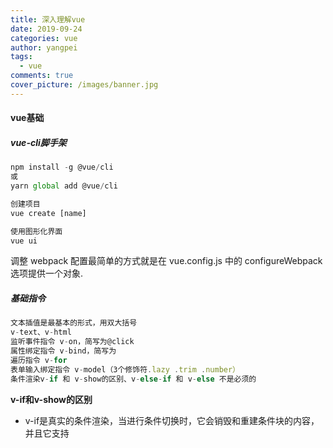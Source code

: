 ```yaml
---
title: 深入理解vue
date: 2019-09-24
categories: vue
author: yangpei
tags:
  - vue
comments: true
cover_picture: /images/banner.jpg
---
```


#### vue基础
##### vue-cli脚手架

```javascript
npm install -g @vue/cli
或
yarn global add @vue/cli

创建项目
vue create [name]

使用图形化界面
vue ui
```
调整 webpack 配置最简单的方式就是在 vue.config.js 中的 configureWebpack 选项提供一个对象.
##### 基础指令
```javascript
文本插值是最基本的形式，用双大括号
v-text、v-html
监听事件指令 v-on，简写为@click
属性绑定指令 v-bind，简写为
遍历指令 v-for
表单输入绑定指令 v-model（3个修饰符.lazy .trim .number）
条件渲染v-if 和 v-show的区别、v-else-if 和 v-else 不是必须的
```
**v-if和v-show的区别**
- v-if是真实的条件渲染，当进行条件切换时，它会销毁和重建条件块的内容，并且它支持<template>语法；
- v-show的条件切换时基于css的display属性，所以不会销毁和重建条件块的内容；
- 当你频繁需要切换条件时，推荐使用v-show；否则使用v-if；

##### class绑定

```javascript
// 1.对象语法
v-bind:class="{ active: isActive, 'text-danger': hasError }
data: {  
isActive: true,
  hasError: false
}
// 2.数组语法
<div v-bind:class="[activeClass, errorClass]"></div>
<div v-bind:class="[{ active: isActive }, errorClass]"></div>
<div v-bind:class="[isActive ? activeClass : '', errorClass]"></div>
// 3.Style绑定
v-bind:style="{ color: activeColor, fontSize: fontSize + 'px' }"

```

##### 事件修饰符

```javascript
vue还为v-on提供了事件修饰符
  .stop 阻止事件继续传播
  .prevent 提交的事件不再阻止页面
  .capture 添加事件监听器时使用事件捕获模式
  .self 只当在event.target是当前元素自身时触发处理函数
  .once 点击事件将只触发一次
  .passive 滚动事件的默认行为将会立即触发

1   <div v-on:click.prevent="greet">1</div>//等价于event.preventDefault()
2   <div v-on:click.stop="greet">2</div>//等价于event.stopPropagation()
3   <div v-on:click.capture="greet">3</div>//等价于事件回调函数采用捕获阶段监听事件
4   <div v-on:click.self="greet">4</div>//等价于event.target

```
##### nextTick
在下次 DOM 更新循环结束之后执行延迟回调。在修改数据之后立即使用这个方法，获取更新后的 DOM。
需要注意的是，在 created 和 mounted 阶段，如果需要操作渲染后的试图，也要使用 nextTick 方法。
![nextTick.png](https://i.loli.net/2019/09/26/oZsLnaCRl3qQJkM.png)
```javascript
// 这样可以，nextTick里面的代码会在DOM更新后执行
Vue.nextTick(function(){
    console.log(vm.$el.textContent) //可以得到'changed'
})

// 注意 mounted 不会承诺所有的子组件也都一起被挂载。如果你希望等到整个视图都渲染完毕，可以用 vm.$nextTick 替换掉 mounted
mounted: function () {
  this.$nextTick(function () {
    // Code that will run only after the
    // entire view has been rendered
  })
}

```
##### vue-router
[Vue2.0之vue-router](http://www.imooc.com/article/70052)

[vue-router 60分钟快速入门](https://www.cnblogs.com/keepfool/p/5690366.html)

安装vue-router

几种实现方式动态路由匹配、嵌套路由、编程式路由、命名路由
命名视图、重定向与别名、路由组件传参

**导航护卫**

**全局前置守卫**当一个导航触发时，全局前置守卫按照创建顺序调用。守卫是异步解析执行，此时导航在所有守卫 resolve 完之前一直处于 等待中。

**全局解析守卫**这和 router.beforeEach 类似，区别是在导航被确认之前，同时在所有组件内守卫和异步路由组件被解析之后，解析守卫就被调用。

**全局后置钩子**
transition 可以定义路由过渡动画

##### vuex
`npm install vuex –save`

1. **state**：定义全局状态属性
this.$store.state.showFooter
2. **getters**：和vue计算属性computed一样，来实时监听state值的变化(最新状态)，并把它也仍进Vuex.Store里面
3. **mutations**：具体的用法就是给里面的方法传入参数state或额外的参数,然后利用vue的双向数据驱动进行值的改变，同样的定义好之后也把这个mutations扔进Vuex.Store里面
this.$store.commit('show')
4. **actions**：通常用于异步操作或是mutations的封装，可以包含任意异步操作，这里面的方法是用来异步触发mutations里面的方法，actions里面自定义的函数接收一个context参数和要变化的形参，context与store实例具有相同的方法和属性，所以它可以执行context.commit(' '),然后也不要忘了把它也扔进Vuex.Store里面
this.$store.dispatch('showFooter')

举个栗子：
```javascript
import Vue from 'vue';
import Vuex from 'vuex';
Vue.use(Vuex);
 const state={   //要设置的全局访问的state对象
     showFooter: true,
     changableNum:0
     //要设置的初始属性值
   };
const getters = {   //实时监听state值的变化(最新状态)
    isShow(state) {  //承载变化的showFooter的值
       return state.showFooter
    },
    getChangedNum(){  //承载变化的changebleNum的值
       return state.changableNum
    }
};
const mutations = {
    show(state) {   //自定义改变state初始值的方法，这里面的参数除了state之外还可以再传额外的参数(变量或对象);
        state.showFooter = true;
    },
    hide(state) {  //同上
        state.showFooter = false;
    },
    newNum(state,sum){ //同上，这里面的参数除了state之外还传了需要增加的值sum
       state.changableNum+=sum;
    }
};
 const actions = {
    hideFooter(context) {  //自定义触发mutations里函数的方法，context与store 实例具有相同方法和属性
        context.commit('hide');
    },
    showFooter(context) {  //同上注释
        context.commit('show');
    },
    getNewNum(context,num){   //同上注释，num为要变化的形参
        context.commit('newNum',num)
     }
};
  const store = new Vuex.Store({
       state,
       getters,
       mutations,
       actions
});
export default store;

```
modules 模块化 以及 组件中引入 mapGetters、mapActions 和 mapStates的使用
```javascript
import {mapState,mapGetters,mapActions} from 'vuex';
computed:{
    	...mapState({  //这里的...是超引用，ES6的语法，意思是state里有多少属性值我可以在这里放多少属性值
         isShow:state=>state.footerStatus.showFooter //注意这些与上面的区别就是state.footerStatus,
      }),
...mapActions('collection',[ //collection是指modules文件夹下的collection.js
          'invokePushItems'  //collection.js文件中的actions里的方法，在上面的@click中执行并传入实参
      ])，
...mapGetters('collection',{ //用mapGetters来获取collection.js里面的getters
            arrList:'renderCollects'
      })
}
```

##### vue生命周期
vue生命周期:Vue 实例从创建到销毁的过程，就是生命周期。从开始创建、初始化数据、编译模板、挂载Dom→渲染、更新→渲染、销毁等一系列过程，称之为 Vue 的生命周期。它的生命周期中有多个事件钩子，让我们在控制整个Vue实例的过程时更容易形成好的逻辑。

总共分为 8 个阶段beforeCreate（创建前） created（创建后） beforeMount（载入前） mounted（载入后） beforeUpdate（更新前）, updated（更新后） beforeDestroy（销毁前） destroyed（销毁后）。
- 创建前/后：在 beforeCreate 阶段，vue 实例的挂载元素 el 还没有。
- 载入前/后：在 beforeMount 阶段，vue 实例的$el 和 data 都初始化了，但还是挂载之前为虚拟的 dom 节点，data.message 还未替换。在 mounted 阶段，vue 实例挂载完成，data.message 成功渲染。
- 更新前/后：当 data 变化时，会触发 beforeUpdate 和 updated 方法。
- 销毁前/后：在执行 destroy 方法后，对 data 的改变不会再触发周期函数，说明此时 vue 实例已经解除了事件监听以及和 dom 的绑定，但是 dom 结构依然存在。
- 另外还有 keep-alive 独有的生命周期，分别为 activated 和 deactivated 。用 keep-alive 包裹的组件在切换时不会进行销毁，而是缓存到内存中并执行 deactivated 钩子函数，命中缓存渲染后会执行 activated钩子函数。

**应用场景？**

- beforeCreate 可以在此时加一些loading效果，在created时进行移除
- created 需要异步请求数据的方法可以在此时执行，完成数据的初始化
- mounted 当需要操作dom的时候执行，可以配合$.nextTick 使用进行单一事件对数据的更新后更新dom
- updated 当数据更新需要做统一业务处理的时候使用

##### vue调试方法
1. [在 VS Code 中调试](https://cn.vuejs.org/v2/cookbook/debugging-in-vscode.html)

vscode安装Debugger for Chrome。在vue.config.js中设置source-map：

```javascript
module.exports = {
  configureWebpack: {
    devtool: 'source-map'
  }
}
```
点击“调试”>“添加配置”，生成launch.json，注意url的端口要与项目运行的端口一致，点击“开始调试”即可。

```javascript
{
  "version": "0.2.0",
  "configurations": [{
    "type": "chrome",
    "request": "launch",
    "name": "vuejs: chrome",
    "url": "http://localhost:8081",
    "webRoot": "${workspaceFolder}/src",
    "breakOnLoad": true,
    "sourceMapPathOverrides": {
      "webpack:///./src/*": "${webRoot}/*"
    }
  }]
}
```

2. [Vue DevTools](https://cn.vuejs.org/v2/cookbook/debugging-in-vscode.html#Vue-Devtools)

直接在chrome中下载此插件即可。


**对于Vue-cli创建的工程化项目，哪些方式可以调试应用？**
- 使用vue官方推荐的devTools进行调试（官方推荐的dev-Tools是最方便去查看vue的状态管理、vue变量的工具）
- 在webpack配置代码中打开source-map，插入debugger，使用chrome的调试窗口（但是要注意这种方式，不方便查看vuex的状态变化，vuex的commit事件无法监听）
- 使用alert, console.log，JSON.stringfy打印相关的日志（这个是最大众，最简单，也是最普通的一种方式了）

#### vue原理
##### 组件化思想
**组件化**是将页面的功能模块进行拆分、封装，组件代码包含了组件所有的功能代码与样式。
**组件化的作用**是复用、高可维护性。
组件化不局限于前端代码，而是一种设计思想。

##### vue响应式原理

[官方解释](https://cn.vuejs.org/v2/guide/reactivity.html)

如何追踪数据变化？

当你把一个普通的 JavaScript 对象传入 Vue 实例作为 data 选项，Vue 将遍历此对象所有的属性，并使用 Object.defineProperty 把这些属性全部转为 getter/setter。

这些 getter/setter 对用户来说是不可见的，但是在内部它们让 Vue 能够追踪依赖，在属性被访问和修改时通知变更。

以下是官方的流程图:
<img alt="vue响应式原理" src="https://i.loli.net/2019/09/26/Bi9arClmjRevOoY.jpg" width="60%"/>
由上图可知，每个组件实例都对应一个 watcher 实例，它会在组件渲染的过程中把“接触”过的数据属性记录为依赖（借用getter实现）。之后当依赖项的 setter 触发时，会通知 watcher，从而使它关联的组件重新渲染。

##### vue双向绑定原理
vue实现数据双向绑定主要是：采用**数据劫持结合发布者-订阅者模式**的方式，通过 **Object.defineProperty（）** 来劫持各个属性的setter，getter，在数据变动时发布消息给订阅者，触发相应监听回调。

当把一个普通 Javascript 对象传给 Vue 实例来作为它的 data 选项时，Vue 将遍历它的属性，用 Object.defineProperty 将它们转为 getter/setter。用户看不到 getter/setter，但是在内部它们让 Vue 追踪依赖，在属性被访问和修改时通知变化。

vue的数据双向绑定 将MVVM作为数据绑定的入口，整合Observer，Compile和Watcher三者，通过Observer来监听自己的model的数据变化，通过Compile来解析编译模板指令（vue中是用来解析），最终利用watcher搭起observer和Compile之间的通信桥梁，达到数据变化 —>视图更新；视图交互变化（input）—>数据model变更双向绑定效果。
<img alt="vue双向绑定" src="https://i.loli.net/2019/09/26/jaxvf63mpghXLR5.png" width="60%"/>
<img alt="vue双向绑定" src="https://i.loli.net/2019/09/26/WSqI6amD3BVx5G8.png" width="60%"/>
veu2.0使用Object.defineProperty存在一些缺陷，vue3.0改为使用proxy实现双向数据绑定。

**如何正确地更新页面列表list中第2个元素？**

由于 JavaScript 的限制，Vue 不能检测以下数组的变动：
- 当你利用索引直接设置一个数组项时，例如：vm.items[indexOfItem] = newValue
- 当你修改数组的长度时，例如：vm.items.length = newLength

所以，不能采用在Vue的实例中，this.lists[1] = data，或是在数据请求的回调中，使用vm.lists[1] = data。

解决方案：
- 在数据请求的回调中，使用$set方法，Vue.$set(vm.lists, 1, data) [对应API](https://cn.vuejs.org/v2/guide/list.html#%E6%B3%A8%E6%84%8F%E4%BA%8B%E9%A1%B9)
- new一个新的数组listsNew，然后把第二个元素改成data，然后把this.lists = listsNew，赋值给数组。

#### 其他知识点
##### hash模式 和 history模式
**hash模式**：
在浏览器中符号“#”，#以及#后面的字符称之为hash，用window.location.hash读取

**特点：** hash虽然在URL中，但不被包括在HTTP请求中；用来指导浏览器动作，对服务端安全无用，hash不会重加载页面。
hash 模式下，仅 hash 符号之前的内容会被包含在请求中，如 http://www.xxx.com，因此对于后端来说，即使没有做到对路由的全覆盖，也不会返回 404 错误。

**history模式**：history采用HTML5的新特性；且提供了两个新方法：pushState（），replaceState（）可以对浏览器历史记录栈进行修改，以及popState事件的监听到状态变更。
history 模式下，前端的 URL 必须和实际向后端发起请求的 URL 一致，如 `http://www.xxx.com/items/id`。 后端如果缺少对 /items/id 的路由处理，将返回 404 错误。

**特点**：Vue-Router 官网里如此描述“不过这种模式要玩好，还需要后台配置支持……所以呢，你要在服务端增加一个覆盖所有情况的候选资源：如果 URL 匹配不到任何静态资源，则应该返回同一个 index.html 页面，这个页面就是你 app 依赖的页面。”

##### keep-alive
keep-alive是 Vue 内置的一个组件，可以使被包含的组件保留状态，或避免重新渲染。
在vue 2.1.0 版本之后，keep-alive新加入了两个属性: include(包含的组件缓存) 与 exclude(排除的组件不缓存，优先级大于include) 

##### computed 和 watch
**computed**： 是计算属性，依赖其它属性值，并且 computed 的值有缓存，只有它依赖的属性值发生改变，下一次获取 computed 的值时才会重新计算 computed 的值；

**watch**： 更多的是「观察」的作用，类似于某些数据的监听回调 ，每当监听的数据变化时都会执行回调进行后续操作；

运用场景：
- 当我们需要进行数值计算，并且依赖于其它数据时，应该使用 computed，因为可以利用 computed 的缓存特性，避免每次获取值时，都要重新计算；
- 当我们需要在数据变化时执行异步或开销较大的操作时，应该使用 watch，使用 watch 选项允许我们执行异步操作 ( 访问一个 API )，限制我们执行该操作的频率，并在我们得到最终结果前，设置中间状态。这些都是计算属性无法做到的。

##### vue项目性能优化
**（1）代码层面的优化**

- v-if 和 v-show 区分使用场景
- computed 和 watch 区分使用场景
- v-for 遍历必须为 item 添加 key，且避免同时使用 v-if
- 长列表性能优化
- 事件的销毁
- 图片资源懒加载
- 路由懒加载
- 第三方插件的按需引入
- 优化无限列表性能
- 服务端渲染 SSR or 预渲染

**（2）Webpack 层面的优化**
- Webpack 对图片进行压缩
- 减少 ES6 转为 ES5 的冗余代码
- 提取公共代码
- 模板预编译
- 提取组件的 CSS
- 优化 SourceMap
- 构建结果输出分析
- Vue 项目的编译优化

**（3）基础的 Web 技术的优化**
- 开启 gzip 压缩
- 浏览器缓存
- CDN 的使用
- 使用 Chrome Performance 查找性能瓶颈

##### vue3.0
Vue 3.0 正走在发布的路上，Vue 3.0 的目标是让 Vue 核心变得更小、更快、更强大，因此 Vue 3.0 增加以下这些新特性：

**（1）监测机制的改变**

3.0 将带来基于代理 Proxy 的 observer 实现，提供全语言覆盖的反应性跟踪。这消除了 Vue 2 当中基于 Object.defineProperty 的实现所存在的很多限制：
- 只能监测属性，不能监测对象
- 检测属性的添加和删除；
- 检测数组索引和长度的变更；
- 支持 Map、Set、WeakMap 和 WeakSet。
新的 observer 还提供了以下特性：
- 用于创建 observable 的公开 API。这为中小规模场景提供了简单轻量级的跨组件状态管理解决方案。
- 默认采用惰性观察。在 2.x 中，不管反应式数据有多大，都会在启动时被观察到。如果你的数据集很大，这可能会在应用启动时带来明显的开销。在 3.x 中，只观察用于渲染应用程序最初可见部分的数据。
- 更精确的变更通知。在 2.x 中，通过 Vue.set 强制添加新属性将导致依赖于该对象的 watcher 收到变更通知。在 3.x 中，只有依赖于特定属性的 watcher 才会收到通知。
- 不可变的 observable：我们可以创建值的“不可变”版本（即使是嵌套属性），除非系统在内部暂时将其“解禁”。这个机制可用于冻结 prop 传递或 Vuex 状态树以外的变化。
- 更好的调试功能：我们可以使用新的 renderTracked 和 renderTriggered 钩子精确地跟踪组件在什么时候以及为什么重新渲染。

**（2）模板**

模板方面没有大的变更，只改了作用域插槽，2.x 的机制导致作用域插槽变了，父组件会重新渲染，而 3.0 把作用域插槽改成了函数的方式，这样只会影响子组件的重新渲染，提升了渲染的性能。
同时，对于 render 函数的方面，vue3.0 也会进行一系列更改来方便习惯直接使用 api 来生成 vdom 。

**（3）对象式的组件声明方式**

vue2.x 中的组件是通过声明的方式传入一系列 option，和 TypeScript 的结合需要通过一些装饰器的方式来做，虽然能实现功能，但是比较麻烦。3.0 修改了组件的声明方式，改成了类式的写法，这样使得和 TypeScript 的结合变得很容易。

此外，vue 的源码也改用了 TypeScript 来写。其实当代码的功能复杂之后，必须有一个静态类型系统来做一些辅助管理。现在 vue3.0 也全面改用 TypeScript 来重写了，更是使得对外暴露的 api 更容易结合 TypeScript。静态类型系统对于复杂代码的维护确实很有必要。

**（4）其它方面的更改**

vue3.0 的改变是全面的，上面只涉及到主要的 3 个方面，还有一些其他的更改：
- 支持自定义渲染器，从而使得 weex 可以通过自定义渲染器的方式来扩展，而不是直接 fork 源码来改的方式。
- 支持 Fragment（多个根节点）和 Protal（在 dom 其他部分渲染组建内容）组件，针对一些特殊的场景做了处理。
- 基于 treeshaking 优化，提供了更多的内置功能。


**vue应用**

**父子组件通信中常用方法**
1. 在父组件中，使用component引用子组件，然后使用props属性：
`<child-component :property="data"></child-component>`
2. 使用Vuex状态管理进行父子组件通信，定义store.js，并定义state，在state中定义传递的属性比如叫childProperty。然后，在子组件中，使用`store.state.childProperty`进行使用。
3. 使用router中的Params进行传参（即路径传参）,
设置路由`/child/:id`，当访问到/child/1元素的时候，在子组件中，使用`this.$route.params.id`的方式进行使用

++不推荐使用LocalStorage缓存传参++，虽然使用缓存也可以获取到数据。但是，这不是推荐的做法，也不方便管理，容易丢失数据或者是数据紊乱（因为没有及时清理与回收）


**vue-cli与elementui集成**

```javascript
// 安装element
vue add element


// main.js引入element
import Vue from 'vue';
import ElementUI from 'element-ui';
import 'element-ui/lib/theme-chalk/index.css';
import App from './App.vue';

Vue.use(ElementUI);

new Vue({
  el: '#app',
  render: h => h(App)
});


// 实现按需引入
npm install babel-plugin-component -D
// .babelrc
{
  "presets": [["es2015", { "modules": false }]],
  "plugins": [
    [
      "component",
      {
        "libraryName": "element-ui",
        "styleLibraryName": "theme-chalk"
      }
    ]
  ]
}
// main.js
import Vue from 'vue';
import { Button, Select } from 'element-ui';
import App from './App.vue';

Vue.component(Button.name, Button);
Vue.component(Select.name, Select);
/* 或写为
 * Vue.use(Button)
 * Vue.use(Select)
 */

new Vue({
  el: '#app',
  render: h => h(App)
});
```

##### 服务器渲染SSR 
[Vue SSR指南](https://ssr.vuejs.org/zh/)

[从零开始搭建vue-ssr系列](https://segmentfault.com/a/1190000009352740)

**nuxt.js**
[官网](https://zh.nuxtjs.org/guide)
[学习笔记](https://iiong.com/nuxtjs-notes/)
[视频教程](https://www.bilibili.com/video/av37607677/?p=7)

客户端渲染和服务器端渲染的最重要的区别就是究竟是谁来完成html文件的完整拼接，如果是在服务器端完成的，然后返回给客户端，就是服务器端渲染，而如果是前端做了更多的工作完成了html的拼接，则就是客户端渲染
。
创建nuxt项目：
```javascript
yarn create nuxt-app <项目名>
yarn install
cnpm run dev
// 如果要使用 sass 就必须要安装 node-sass和sass-loader
npm install --save-dev node-sass sass-loader
```

<img src="https://i.loli.net/2019/09/26/jBaK4dVUvDIHWPy.png" width="60%" alt="nuxt"/>

[相关文章](http://www.imooc.com/article/72021)

前端vue等框架打包的项目一般为SPA应用，而单页面是不利于SEO的，现在的解决方案有两种：
- SSR服务器渲染
- 预渲染模式(这比服务端渲染要简单很多，而且可以配合 vue-meta-info 来生成title和meta标签，基本可以满足SEO的需求 )
　  
**TIPS** : 使用预渲染vue-router必须使用history模式。当然，有时候我们也可能会遇到让人头疼的SEO问题，那么使用此插件配合 prerender-spa-plugin 也是再合适不过了
<img src="https://i.loli.net/2019/09/26/C9B2uKNRY8fecvg.png" width="50%" alt="nuxt流程图"/>
[Vue SEO处理1——Vue-meta-info&prerender-spa-plugin](https://blog.csdn.net/aeoliancrazy/article/details/79539143)

##### 警惕内存泄漏
- beforeDestroy()、destroyed钩子清除出定时器、相关变量置为null
- 使用内建的 keep-alive组件，状态就会保留，因此就留在了内存里

要确保测试应用的内存泄漏问题并在适当的时机做必要的组件清理。

##### 页面过渡动画
Vue 在插入、更新或者移除 DOM 时，提供多种不同方式的应用过渡效果。
包括以下工具：

- 在 CSS 过渡和动画中自动应用 class
- 可以配合使用第三方 CSS 动画库，如 Animate.css
- 在过渡钩子函数中使用 JavaScript 直接操作 DOM
- 可以配合使用第三方 JavaScript 动画库，如 Velocity.js
    
Vue 提供了 transition的封装组件，在下列情形中，可以给任何元素和组件添加进入/离开过渡

- 条件渲染 (使用 v-if)
- 条件展示 (使用 v-show)
- 动态组件
- 组件根节点

在进入/离开的过渡中，会有 6 个 class 切换。
<img src="https://i.loli.net/2019/09/26/DHv8Tj6kUKgMXut.jpg" alt="vue页面过渡" width="60%"/>
对于 Vue 的过渡系统和其他第三方 CSS 动画库，如 Animate.css 结合使用十分有用。

##### 可复用的过渡
过渡可以通过 Vue的组件系统实现复用。要创建一个可复用过渡组件，你需要做的就是将 <transition> 或者 <transition-group> 作为根组件，然后将任何子组件放置在其中就可以了。

```javascript
Vue.component('my-special-transition', {
  template: '\
    <transition\
      name="very-special-transition"\
      mode="out-in"\
      v-on:before-enter="beforeEnter"\
      v-on:after-enter="afterEnter"\
    >\
      <slot></slot>\
    </transition>\
  ',
  methods: {
    beforeEnter: function (el) {
      // ...
    },
    afterEnter: function (el) {
      // ...
    }
  }
})
```
##### vue-router
[vue-router](https://router.vuejs.org/zh/)
##### vuex
[vuex](https://vuex.vuejs.org/zh/)